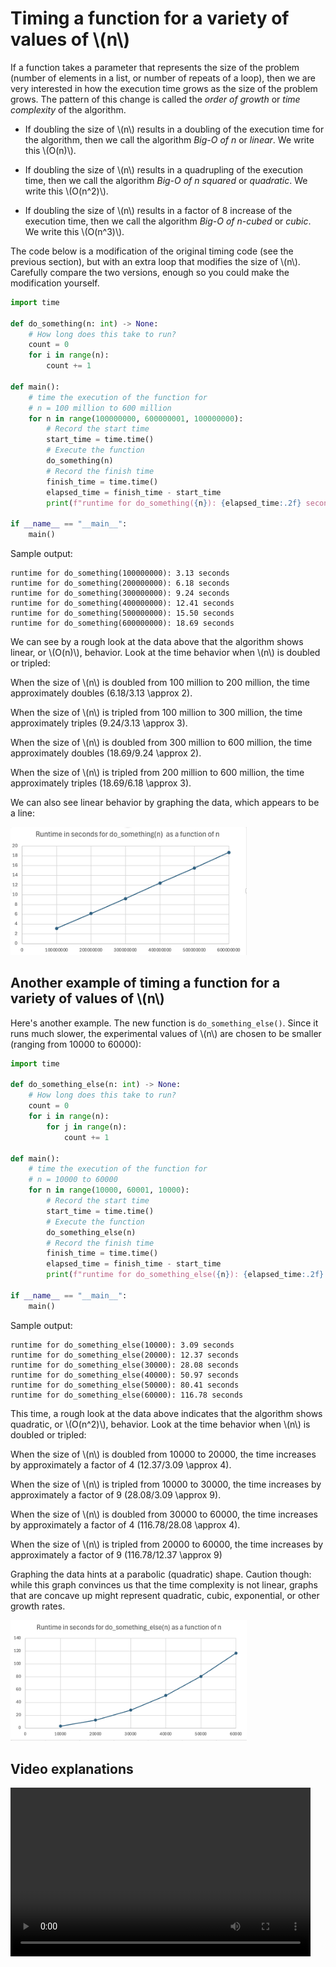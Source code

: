 # Timing a function for a variety of values of \\(n\\)

If a function takes a parameter that represents the size of the problem (number of elements in a list, or number of repeats of a loop),
then we are very interested in how the execution time grows as the size of the problem grows. 
The pattern of this change is called the *order of growth* or *time complexity* of the algorithm.

- If doubling the size of \\(n\\) results in a doubling of the execution time for the algorithm, then we call the algorithm *Big-O of n* or *linear*. We write this \\(O(n)\\).
  
- If doubling the size of \\(n\\) results in a quadrupling of the execution time, then we call the algorithm *Big-O of n squared* or *quadratic*. We write this \\(O(n^2)\\).

- If doubling the size of \\(n\\) results in a factor of 8 increase of the execution time, then we call the algorithm *Big-O of n-cubed* or *cubic*. We write this \\(O(n^3)\\).

The code below is a modification of the original timing code (see the previous section), but with an extra loop that modifies the size of \\(n\\).
Carefully compare the two versions, enough so you could make the modification yourself.
```python
import time

def do_something(n: int) -> None:
    # How long does this take to run?
    count = 0
    for i in range(n):
        count += 1

def main():
    # time the execution of the function for 
    # n = 100 million to 600 million
    for n in range(100000000, 600000001, 100000000):
        # Record the start time
        start_time = time.time()
        # Execute the function
        do_something(n)
        # Record the finish time
        finish_time = time.time()
        elapsed_time = finish_time - start_time
        print(f"runtime for do_something({n}): {elapsed_time:.2f} seconds")

if __name__ == "__main__":
    main()
```
Sample output:
```
runtime for do_something(100000000): 3.13 seconds
runtime for do_something(200000000): 6.18 seconds
runtime for do_something(300000000): 9.24 seconds
runtime for do_something(400000000): 12.41 seconds
runtime for do_something(500000000): 15.50 seconds
runtime for do_something(600000000): 18.69 seconds
```
We can see by a rough look at the data above that the algorithm shows linear, or \\(O(n)\\), behavior. Look at the time behavior when \\(n\\) is doubled or tripled:

When the size of \\(n\\) is doubled from 100 million to 200 million, the time approximately doubles (6.18/3.13 \approx 2).

When the size of \\(n\\) is tripled from 100 million to 300 million, the time approximately triples (9.24/3.13 \approx 3).

When the size of \\(n\\) is doubled from 300 million to 600 million, the time approximately doubles (18.69/9.24 \approx 2).

When the size of \\(n\\) is tripled from 200 million to 600 million, the time approximately triples (18.69/6.18 \approx 3).

We can also see linear behavior by graphing the data, which appears to be a line:


<img src="runtime_graph_linear.png#center"  width="75%" height="75%" alt = "graph of runtime as a function of n" class="center">

## Another example of timing a function for a variety of values of \\(n\\)
Here's another example. The new function is `do_something_else()`. 
Since it runs much slower, the experimental values of \\(n\\) are chosen to be smaller (ranging from 10000 to 60000):
```python
import time

def do_something_else(n: int) -> None:
    # How long does this take to run?
    count = 0
    for i in range(n):
        for j in range(n):
            count += 1

def main():
    # time the execution of the function for 
    # n = 10000 to 60000
    for n in range(10000, 60001, 10000):
        # Record the start time
        start_time = time.time()
        # Execute the function
        do_something_else(n)
        # Record the finish time
        finish_time = time.time()
        elapsed_time = finish_time - start_time
        print(f"runtime for do_something_else({n}): {elapsed_time:.2f} seconds")

if __name__ == "__main__":
    main()
```
Sample output:
```
runtime for do_something_else(10000): 3.09 seconds
runtime for do_something_else(20000): 12.37 seconds
runtime for do_something_else(30000): 28.08 seconds
runtime for do_something_else(40000): 50.97 seconds
runtime for do_something_else(50000): 80.41 seconds
runtime for do_something_else(60000): 116.78 seconds
```
This time, a rough look at the data above indicates that the algorithm shows quadratic, or \\(O(n^2)\\), behavior. Look at the time behavior when \\(n\\) is doubled or tripled:

When the size of \\(n\\) is doubled from 10000 to 20000, the time increases by approximately a factor of 4 (12.37/3.09 \approx 4).

When the size of \\(n\\) is tripled from 10000 to 30000, the time increases by approximately a factor of 9 (28.08/3.09 \approx 9).

When the size of \\(n\\) is doubled from 30000 to 60000, the time increases by approximately a factor of 4 (116.78/28.08 \approx 4).

When the size of \\(n\\) is tripled from 20000 to 60000, the time increases by approximately a factor of 9 (116.78/12.37 \approx 9)

Graphing the data hints at a parabolic (quadratic) shape. Caution though: while this graph convinces us that
the time complexity is not linear, graphs that are concave up might represent quadratic, cubic, exponential, or other growth rates.


<img src="runtime_graph_quadratic.png"  width="75%" height="75%" alt = "second graph of runtime as a function of n" class="center">

## Video explanations
<video src="https://cs.du.edu/~ftl/1352/videos/functions/measuring_runtime_n.mp4" width="480" height="270" controls></video>
